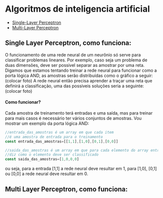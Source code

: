 # Algoritmos de inteligencia artificial

* [Single-Layer Perceptron](https://github.com/danielaraujorn/algoritmos_IA/)
* [Multi-Layer Perceptron](https://github.com/danielaraujorn/algoritmos_IA/tree/multilayer)

## Single Layer Perceptron, como funciona:
O funcionamento de uma rede neural de um neurônio só serve para classificar problemas lineares. Por exemplo, caso seja um problema de duas dimensões, deve ser possivel separar as amostrar por uma reta.
Digamos que estamos tentando treinar a rede neural para funcionar como a porta lógica AND, as amostras serão distribuídas como o gráfico a seguir:(colocar foto)
A rede neural então precisa aprender a traçar uma reta que definirá a classificação, uma das possíveis soluções seria a seguinte: (colocar foto)

#### Como funcionar?
Cada amostra de treinamento terá entradas e uma saída, mas para treinar para mais casos é necessário ter vários conjuntos de amostras. Vou mostrar um exemplo da porta lógica AND:
```js
//entrada_das_amostras é um array em que cada item
//é uma amostra de entrada para o treinamento
const entrada_das_amostras=[[1,1],[1,0],[0,1],[0,0]]

//saida_das_amostras é um array em que para cada elemento do array entrada_das_amostras,
//diz como o elemento deve ser classificado
const saida_das_amostras=[1,0,0,0]
```
ou seja, para a entrada [1,1] a rede neural deve resultar em 1, para [1,0], [0,1] ou [0,0] a rede neural deve resultar em 0.


## Multi Layer Perceptron, como funciona:
